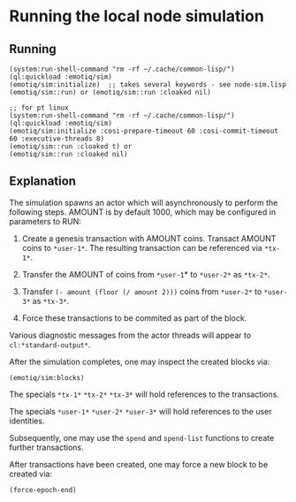 # Running the local node simulation

## Running

    (system:run-shell-command "rm -rf ~/.cache/common-lisp/")
    (ql:quickload :emotiq/sim)
    (emotiq/sim:initialize)  ;; takes several keywords - see node-sim.lisp
    (emotiq/sim::run) or (emotiq/sim::run :cloaked nil)
    
    ;; for pt linux
    (system:run-shell-command "rm -rf ~/.cache/common-lisp/")
    (ql:quickload :emotiq/sim)
    (emotiq/sim:initialize :cosi-prepare-timeout 60 :cosi-commit-timeout 60 :executive-threads 8)
	(emotiq/sim::run :cloaked t) or
	(emotiq/sim::run :cloaked nil)

## Explanation    
    
The simulation spawns an actor which will asynchronously to perform
the following steps.  AMOUNT is by default 1000, which may be
configured in parameters to RUN:

  1.  Create a genesis transaction with AMOUNT coins.  Transact AMOUNT
      coins to `*user-1*`.  The resulting transaction can be referenced
      via `*tx-1*`.

  2.  Transfer the AMOUNT of coins from `*user-1`* to `*user-2*` as `*tx-2*`.

  3.  Transfer `(- amount (floor (/ amount 2)))` coins from `*user-2*` to
      `*user-3*` as `*tx-3*`.
  
  4.  Force these transactions to be commited as part of the block.
  
Various diagnostic messages from the actor threads will 
appear to `cl:*standard-output*`.

After the simulation completes, one may inspect the created blocks
via:

    (emotiq/sim:blocks)
    
The specials `*tx-1*` `*tx-2*` `*tx-3*` will hold references to the
transactions.

The specials `*user-1*` `*user-2*` `*user-3*` will hold references to the
user identities.

Subsequently, one may use the `spend` and `spend-list` functions to
create further transactions.  

After transactions have been created, one may force a new block to be
created via:

    (force-epoch-end)
    
    



